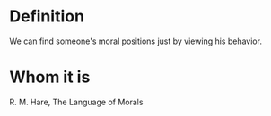 # Definition

We can find someone's moral positions just by viewing his behavior.

# Whom it is

R. M. Hare, The Language of Morals